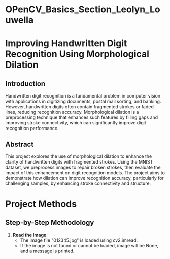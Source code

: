 # OPenCV_Basics_Section_Leolyn_Louwella
# Improving Handwritten Digit Recognition Using Morphological Dilation

## Introduction
Handwritten digit recognition is a fundamental problem in computer vision with applications in digitizing documents, postal mail sorting, and banking. 
However, handwritten digits often contain fragmented strokes or faded lines, reducing recognition accuracy. 
Morphological dilation is a preprocessing technique that enhances such features by filling gaps and improving stroke connectivity, which can significantly improve digit recognition performance.
## Abstract
This project explores the use of morphological dilation to enhance the clarity of handwritten digits with fragmented strokes. 
Using the MNIST dataset, we preprocess images to repair broken strokes, then evaluate the impact of this enhancement on digit recognition models. 
The project aims to demonstrate how dilation can improve recognition accuracy, particularly for challenging samples, by enhancing stroke connectivity and structure.
# Project Methods

## Step-by-Step Methodology

1. **Read the Image**:
   - The image file "012345.jpg" is loaded using cv2.imread.
   - If the image is not found or cannot be loaded, image will be None, and a message is printed.

